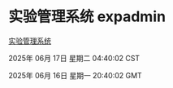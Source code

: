 # 实验管理系统 expadmin
[实验管理系统](http://219.139.198.189:56808/expadmin-782313d2-e1b1-4ea7-932e-3a55e6a1a4d0/)

2025年 06月 17日 星期二 04:40:02 CST

2025年 06月 16日 星期一 20:40:02 GMT
